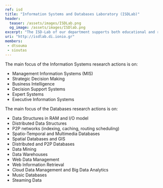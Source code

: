 ```yaml
---
ref: isd
title: "Information Systems and Databases Laboratory (ISDLab)"
header:
  teaser: /assets/images/ISDLab.png
  og_image: /assets/images/ISDlab.png
excerpt: "The ISD-Lab of our department supports both educational and research needs of the Department of Informatics, as well as other departments of the Ionian University, related to information systems and databases."
uri: "http://isdlab.di.ionio.gr"
members:
 - dtsouma
 - sioutas
---
```


The main focus of the Information Systems research actions is on:

- Management Information Systems (MIS)
- Strategic Decision Making
- Business Intelligence
- Decision Support Systems
- Expert Systems
- Executive Information Systems
 

The main focus of the Databases research actions is on:

- Data Structures in RAM and I/O model
- Distributed Data Structures
- P2P networks (indexing, caching, routing scheduling)
- Spatio-Temporal and Multimedia Databases
- Spatial Databases and GIS
- Distributed and P2P Databases
- Data Mining
- Data Warehouses
- Web Data Management
- Web Information Retrieval
- Cloud Data Management and Big Data Analytics
- Music Databases
- Steaming Data
